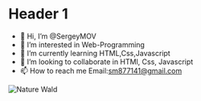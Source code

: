 # Header 1

- 👋 Hi, I’m @SergeyMOV
- 👀 I’m interested in Web-Programming
- 🌱 I’m currently learning HTML,Css,Javascript
- 💞️ I’m looking to collaborate  in HTMl, Css, Javascript
- 📫 How to reach me Email:sm877141@gmail.com 
<img src="https://www.google.com/search?q=Natur&sxsrf=ALiCzsaXQAU6So2dlDxFamr3-uwB_qcURA:1664892071293&source=lnms&tbm=isch&sa=X&ved=2ahUKEwiEtP6j3sb6AhVBSvEDHfp0CAgQ_AUoAXoECAEQAw&biw=1403&bih=727&dpr=2#imgrc=vUQGLyxeiY0fuM" alt="Nature Wald"> 

<!---
SergeyMOV/SergeyMOV is a ✨ special ✨ repository because its `README.md` (this file) appears on your GitHub profile.
You can click the Preview link to take a look at your changes.
--->
